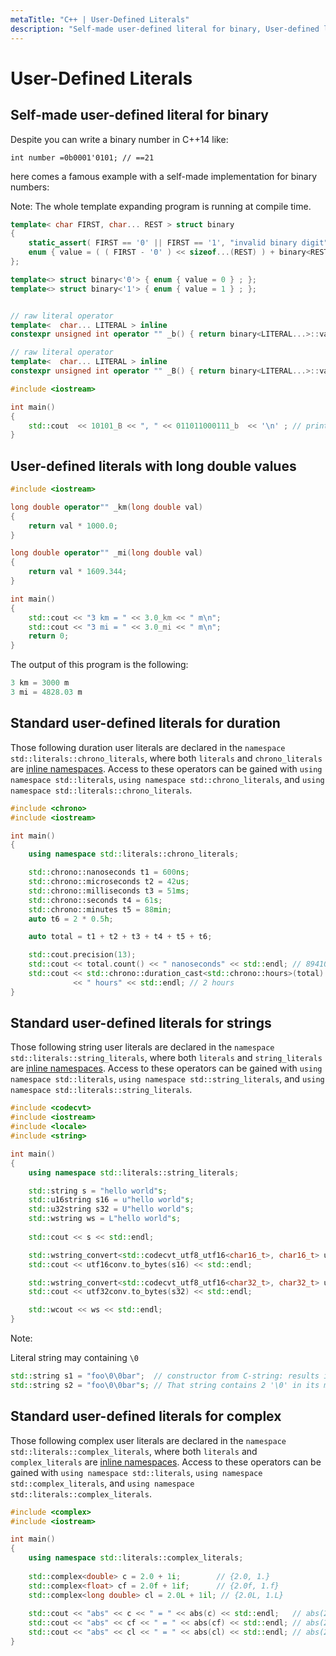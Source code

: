 ```yaml
---
metaTitle: "C++ | User-Defined Literals"
description: "Self-made user-defined literal for binary, User-defined literals with long double values, Standard user-defined literals for duration, Standard user-defined literals for strings, Standard user-defined literals for complex"
---
```


# User-Defined Literals



## Self-made user-defined literal for binary


Despite you can write a binary number in C++14 like:

`int number =0b0001'0101; // ==21`

here comes a famous example with a self-made implementation for binary numbers:

Note: The whole template expanding program is running at compile time.

```cpp
template< char FIRST, char... REST > struct binary
{
    static_assert( FIRST == '0' || FIRST == '1', "invalid binary digit" ) ;
    enum { value = ( ( FIRST - '0' ) << sizeof...(REST) ) + binary<REST...>::value  } ;
};

template<> struct binary<'0'> { enum { value = 0 } ; };
template<> struct binary<'1'> { enum { value = 1 } ; };


// raw literal operator
template<  char... LITERAL > inline
constexpr unsigned int operator "" _b() { return binary<LITERAL...>::value ; }

// raw literal operator
template<  char... LITERAL > inline
constexpr unsigned int operator "" _B() { return binary<LITERAL...>::value ; }

#include <iostream>

int main()
{
    std::cout  << 10101_B << ", " << 011011000111_b  << '\n' ; // prints 21, 1735
}

```



## User-defined literals with long double values


```cpp
#include <iostream>

long double operator"" _km(long double val)
{
    return val * 1000.0;
}

long double operator"" _mi(long double val)
{
    return val * 1609.344;
}

int main()
{
    std::cout << "3 km = " << 3.0_km << " m\n";
    std::cout << "3 mi = " << 3.0_mi << " m\n";
    return 0;
}

```

The output of this program is the following:

```cpp
3 km = 3000 m
3 mi = 4828.03 m

```



## Standard user-defined literals for duration


Those following duration user literals are declared in the `namespace` `std::literals::chrono_literals`, where both `literals` and `chrono_literals` are [inline namespaces](http://stackoverflow.com/documentation/c%2b%2b/495/namespaces/4556/inline-namespace#t=20160725201733952379). Access to these operators can be gained with `using namespace std::literals`, `using namespace std::chrono_literals`, and `using namespace std::literals::chrono_literals`.

```cpp
#include <chrono>
#include <iostream>

int main()
{
    using namespace std::literals::chrono_literals;

    std::chrono::nanoseconds t1 = 600ns;
    std::chrono::microseconds t2 = 42us;
    std::chrono::milliseconds t3 = 51ms;
    std::chrono::seconds t4 = 61s;
    std::chrono::minutes t5 = 88min;
    auto t6 = 2 * 0.5h;

    auto total = t1 + t2 + t3 + t4 + t5 + t6;

    std::cout.precision(13);
    std::cout << total.count() << " nanoseconds" << std::endl; // 8941051042600 nanoseconds
    std::cout << std::chrono::duration_cast<std::chrono::hours>(total).count()
              << " hours" << std::endl; // 2 hours
}

```



## Standard user-defined literals for strings


Those following string user literals are declared in the `namespace` `std::literals::string_literals`, where both `literals` and `string_literals` are [inline namespaces](http://stackoverflow.com/documentation/c%2b%2b/495/namespaces/4556/inline-namespace#t=20160725201733952379). Access to these operators can be gained with `using namespace std::literals`, `using namespace std::string_literals`, and `using namespace std::literals::string_literals`.

```cpp
#include <codecvt>
#include <iostream>
#include <locale>
#include <string>

int main()
{
    using namespace std::literals::string_literals;

    std::string s = "hello world"s;
    std::u16string s16 = u"hello world"s;
    std::u32string s32 = U"hello world"s;
    std::wstring ws = L"hello world"s;
    
    std::cout << s << std::endl;

    std::wstring_convert<std::codecvt_utf8_utf16<char16_t>, char16_t> utf16conv;
    std::cout << utf16conv.to_bytes(s16) << std::endl;

    std::wstring_convert<std::codecvt_utf8_utf16<char32_t>, char32_t> utf32conv;
    std::cout << utf32conv.to_bytes(s32) << std::endl;

    std::wcout << ws << std::endl;
}

```

Note:

Literal string may containing `\0`

```cpp
std::string s1 = "foo\0\0bar";  // constructor from C-string: results in "foo"s
std::string s2 = "foo\0\0bar"s; // That string contains 2 '\0' in its middle

```



## Standard user-defined literals for complex


Those following complex user literals are declared in the `namespace` `std::literals::complex_literals`, where both `literals` and `complex_literals` are [inline namespaces](http://stackoverflow.com/documentation/c%2b%2b/495/namespaces/4556/inline-namespace#t=20160725201733952379). Access to these operators can be gained with `using namespace std::literals`, `using namespace std::complex_literals`, and `using namespace std::literals::complex_literals`.

```cpp
#include <complex>
#include <iostream>

int main()
{
    using namespace std::literals::complex_literals;
    
    std::complex<double> c = 2.0 + 1i;        // {2.0, 1.}
    std::complex<float> cf = 2.0f + 1if;      // {2.0f, 1.f}
    std::complex<long double> cl = 2.0L + 1il; // {2.0L, 1.L}
    
    std::cout << "abs" << c << " = " << abs(c) << std::endl;   // abs(2,1) = 2.23607
    std::cout << "abs" << cf << " = " << abs(cf) << std::endl; // abs(2,1) = 2.23607
    std::cout << "abs" << cl << " = " << abs(cl) << std::endl; // abs(2,1) = 2.23607
}

```

